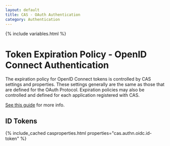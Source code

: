 ```yaml
---
layout: default
title: CAS - OAuth Authentication
category: Authentication
---
```

{% include variables.html %}

# Token Expiration Policy - OpenID Connect Authentication

The expiration policy for OpenID Connect tokens is controlled by CAS settings and properties. These settings generally are the same as those that are 
defined for the OAuth Protocol. Expiration policies may also be controlled and defined for each application registered with CAS. 

[See this guide](OAuth-Authentication-TokenExpirationPolicy.html) for more info.
      
## ID Tokens

{% include_cached casproperties.html properties="cas.authn.oidc.id-token" %}
